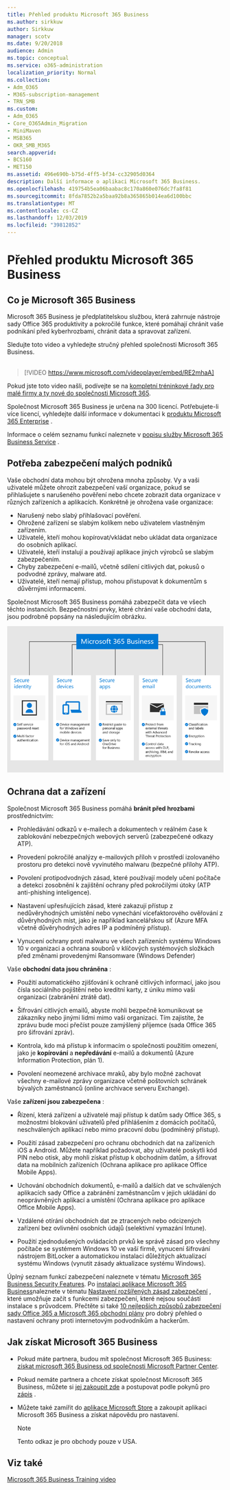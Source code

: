 ```yaml
---
title: Přehled produktu Microsoft 365 Business
ms.author: sirkkuw
author: Sirkkuw
manager: scotv
ms.date: 9/20/2018
audience: Admin
ms.topic: conceptual
ms.service: o365-administration
localization_priority: Normal
ms.collection:
- Adm_O365
- M365-subscription-management
- TRN_SMB
ms.custom:
- Adm_O365
- Core_O365Admin_Migration
- MiniMaven
- MSB365
- OKR_SMB_M365
search.appverid:
- BCS160
- MET150
ms.assetid: 496e690b-b75d-4ff5-bf34-cc32905d0364
description: Další informace o aplikaci Microsoft 365 Business.
ms.openlocfilehash: 419754b5ea06baabac8c170a860e076dc7fa8f81
ms.sourcegitcommit: 8fda7852b2a5baa92b8a365865b014ea6d100bbc
ms.translationtype: MT
ms.contentlocale: cs-CZ
ms.lasthandoff: 12/03/2019
ms.locfileid: "39812852"
---
```

# <a name="overview-of-microsoft-365-business"></a>Přehled produktu Microsoft 365 Business

## <a name="what-is-microsoft-365-business"></a>Co je Microsoft 365 Business

Microsoft 365 Business je předplatitelskou službou, která zahrnuje nástroje sady Office 365 produktivity a pokročilé funkce, které pomáhají chránit vaše podnikání před kyberhrozbami, chránit data a spravovat zařízení.

Sledujte toto video a vyhledejte stručný přehled společnosti Microsoft 365 Business.<br><br>

> [!VIDEO https://www.microsoft.com/videoplayer/embed/RE2mhaA] 
  
Pokud jste toto video našli, podívejte se na [kompletní tréninkové řady pro malé firmy a ty nové do společnosti Microsoft 365](https://support.office.com/article/6ab4bbcd-79cf-4000-a0bd-d42ce4d12816). 

Společnost Microsoft 365 Business je určena na 300 licencí. Potřebujete-li více licencí, vyhledejte další informace v dokumentaci k [produktu Microsoft 365 Enterprise](https://go.microsoft.com/fwlink/p/?linkid=860986) .

Informace o celém seznamu funkcí naleznete v [popisu služby Microsoft 365 Business Service](https://docs.microsoft.com/office365/servicedescriptions/microsoft-365-service-descriptions/microsoft-365-business-service-description) .
  
## <a name="small-business-security-needs"></a>Potřeba zabezpečení malých podniků

Vaše obchodní data mohou být ohrožena mnoha způsoby. Vy a vaši uživatelé můžete ohrozit zabezpečení vaší organizace, pokud se přihlašujete s narušeného pověření nebo chcete zobrazit data organizace v různých zařízeních a aplikacích. Konkrétně je ohrožena vaše organizace:

- Narušený nebo slabý přihlašovací pověření.
- Ohrožené zařízení se slabým kolíkem nebo uživatelem vlastněným zařízením.
- Uživatelé, kteří mohou kopírovat/vkládat nebo ukládat data organizace do osobních aplikací.
- Uživatelé, kteří instalují a používají aplikace jiných výrobců se slabým zabezpečením.
- Chyby zabezpečení e-mailů, včetně sdílení citlivých dat, pokusů o podvodné zprávy, malware atd.
- Uživatelé, kteří nemají přístup, mohou přistupovat k dokumentům s důvěrnými informacemi.

Společnost Microsoft 365 Business pomáhá zabezpečit data ve všech těchto instancích. Bezpečnostní prvky, které chrání vaše obchodní data, jsou podrobně popsány na následujícím obrázku.

![Číslo, které znázorňuje, jak M365B chrání váš podnik.](media/m365businessvalueadd.png)

## <a name="how-your-data-and-devices-are-protected"></a>Ochrana dat a zařízení

Společnost Microsoft 365 Business pomáhá **bránit před hrozbami** prostřednictvím:

- Prohledávání odkazů v e-mailech a dokumentech v reálném čase k zablokování nebezpečných webových serverů (zabezpečené odkazy ATP).

- Provedení pokročilé analýzy e-mailových příloh v prostředí izolovaného prostoru pro detekci nově vyvinutého malwaru (bezpečné přílohy ATP). 

- Povolení protipodvodných zásad, které používají modely učení počítače a detekci zosobnění k zajištění ochrany před pokročilými útoky (ATP anti-phishing inteligence). 

- Nastavení upřesňujících zásad, které zakazují přístup z nedůvěryhodných umístění nebo vynechání vícefaktorového ověřování z důvěryhodných míst, jako je například kancelářskou síť (Azure MFA včetně důvěryhodných adres IP a podmíněný přístup). 

- Vynucení ochrany proti malwaru ve všech zařízeních systému Windows 10 v organizaci a ochrana souborů v klíčových systémových složkách před změnami provedenými Ransomware (Windows Defender)

Vaše **obchodní data jsou chráněna** :

- Použití automatického zjišťování k ochraně citlivých informací, jako jsou čísla sociálního pojištění nebo kreditní karty, z úniku mimo vaši organizaci (zabránění ztrátě dat). 

- Šifrování citlivých emailů, abyste mohli bezpečně komunikovat se zákazníky nebo jinými lidmi mimo vaši organizaci. Tím zajistíte, že zprávu bude moci přečíst pouze zamýšlený příjemce (sada Office 365 pro šifrování zpráv).

- Kontrola, kdo má přístup k informacím o společnosti použitím omezení, jako je **kopírování** a **nepředávání** e-mailů a dokumentů (Azure Information Protection, plán 1).

- Povolení neomezené archivace mraků, aby bylo možné zachovat všechny e-mailové zprávy organizace včetně poštovních schránek bývalých zaměstnanců (online archivace serveru Exchange).

Vaše **zařízení jsou zabezpečena** :

- Řízení, která zařízení a uživatelé mají přístup k datům sady Office 365, s možnostmi blokování uživatelů před přihlášením z domácích počítačů, neschválených aplikací nebo mimo pracovní dobu (podmíněný přístup).

- Použití zásad zabezpečení pro ochranu obchodních dat na zařízeních iOS a Android. Můžete například požadovat, aby uživatelé poskytli kód PIN nebo otisk, aby mohli získat přístup k obchodním datům, a šifrovat data na mobilních zařízeních (Ochrana aplikace pro aplikace Office Mobile Apps).

- Uchování obchodních dokumentů, e-mailů a dalších dat ve schválených aplikacích sady Office a zabránění zaměstnancům v jejich ukládání do neoprávněných aplikací a umístění (Ochrana aplikace pro aplikace Office Mobile Apps).

- Vzdálené otírání obchodních dat ze ztracených nebo odcizených zařízení bez ovlivnění osobních údajů (selektivní vymazání Intune).

- Použití zjednodušených ovládacích prvků ke správě zásad pro všechny počítače se systémem Windows 10 ve vaší firmě, vynucení šifrování nástrojem BitLocker a automatickou instalaci důležitých aktualizací systému Windows (vynutit zásady aktualizace systému Windows).

Úplný seznam funkcí zabezpečení naleznete v tématu [Microsoft 365 Business Security Features](security-features.md). Po [instalaci aplikace Microsoft 365 Business](set-up.md)naleznete v tématu [Nastavení rozšířených zásad zabezpečení](set-up-advanced-security.md) , které umožňuje začít s funkcemi zabezpečení, které nejsou součástí instalace s průvodcem. Přečtěte si také [10 nejlepších způsobů zabezpečení sady Office 365 a Microsoft 365 obchodní plány](https://docs.microsoft.com/office365/admin/security-and-compliance/secure-your-business-data) pro dobrý přehled o nastavení ochrany proti internetovým podvodníkům a hackerům.

## <a name="get-microsoft-365-business"></a>Jak získat Microsoft 365 Business

- Pokud máte partnera, budou mít společnost Microsoft 365 Business: [získat microsoft 365 Business od společnosti Microsoft Partner Center](get-microsoft-365-business.md#get-microsoft-365-business-from-microsoft-partner-center).

- Pokud nemáte partnera a chcete získat společnost Microsoft 365 Business, můžete si [jej zakoupit zde](https://www.microsoft.com/microsoft-365/business) a postupovat podle pokynů pro [zápis](sign-up.md) .

- Můžete také zamířit do [aplikace Microsoft Store](https://www.microsoft.com/en-us/store/locations/find-a-store?icid=gm_fy18_hol_bopis_feature3&CustomerIntent=Consumer) a zakoupit aplikaci Microsoft 365 Business a získat nápovědu pro nastavení.

    > [!NOTE]
    > Tento odkaz je pro obchody pouze v USA.

## <a name="see-also"></a>Viz také

[Microsoft 365 Business Training video](https://support.office.com/article/6ab4bbcd-79cf-4000-a0bd-d42ce4d12816)
